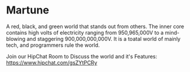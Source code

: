 # Martune
A red, black, and green world that stands out from others.  The inner core contains high volts of electricity ranging from 950,965,000V to a mind-blowing and staggering 900,000,000,000V. It is a toatal world of mainly tech, and programmers rule the world.

Join our HipChat Room to Discuss the world and it's Features: https://www.hipchat.com/gsZYtPCRy
